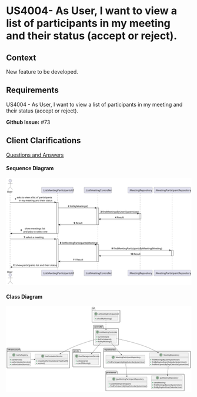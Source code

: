 # US4004- As User, I want to view a list of participants in my meeting and their status (accept or reject).


## Context

New feature to be developed.
## Requirements

US4004 - As User, I want to view a list of participants in my meeting and their status (accept or reject).

**Github Issue:** #73


##  Client Clarifications

[Questions and Answers](./ClientQuestions.md)

####  Sequence Diagram
![sequence_diagram.svg](Sequence-Diagram.svg)

####  Class Diagram

![class_diagram.svg](./Class-Diagram.svg)




